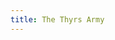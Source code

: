 ```yaml
---
title: The Thyrs Army
---
```


<textarea id="source" style="display: none;">

# [The Thyrs Army](/meadhall)

An interactive myth written by **Byron Pendason**, written in [Ficdown](https://www.ficdown.com/).

*Version 0.1*

"A thyrs is a lonely fen dweller!" the town's theign declares, "How can there be an army of them laying siege to our town?!"

The priest looks thoughtful. "The only time thyrsas have united into an army is when a strong leader has united them. It takes the intelligence and intimidation of an ettin to unite them into a single force and keep them under control."

"What are we going to do?" the theign asks desperately.

Until now, you'd been silent. The priest turns to you, and says, "Hidden in the temple is a cloak of stealth. With it, you should be able to sneak past the thyrs army."

"You must alert our allies of our plight!" the town theign declares.

## Meadhall

You can see [the theign](#theign) and [the priest](#priest) here.

You can [go south](/town-square) to exit the town hall.

### Theign

"You must alert our allies of this siege against us!" the theign declares, "Once you get out of town, Tiwestun is to the north. To the south is our other ally Hreðfeld.

"You must hurry, I don't know how much longer we can hold out!"

### Priest

[The priest looks at you concerned. "You must get that cloak so that you can slip past the thyrs army and gather our allies to save us!"](?!got-cloak)

["You have the cloak," the priest observes, "Hurry, you must gather our allies!"](?got-cloak)

## Town Square

```
This is an early version of the game. 
This is as far as the story goes for now.
```

</textarea>